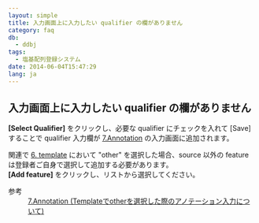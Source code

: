 ```yaml
---
layout: simple
title: 入力画面上に入力したい qualifier の欄がありません
category: faq
db:
  - ddbj
tags: 
  - 塩基配列登録システム
date: 2014-06-04T15:47:29
lang: ja
---
```


## 入力画面上に入力したい qualifier の欄がありません

<p><strong>[Select Qualifier]</strong> をクリックし、必要な qualifier にチェックを入れて [Save] することで qualifier 入力欄が <a href="/ddbj/web-submission-help.html#flow-7">7.Annotation</a> の入力画面に追加されます。</p>
<!-- Nucleotide Sequence Submission System -->
<p>関連で <a href="/ddbj/web-submission-help.html#flow-6">6. template</a> において "other" を選択した場合、source 以外の feature は登録者ご自身で選択して追加する必要があります。<br><strong>[Add feature]</strong> をクリックし、リストから選択してください。</p>
<dl><dt>参考</dt>
  <dd><a href="/ddbj/web-submission-help.html#flow-7-2">7.Annotation (Templateでotherを選択した際のアノテーション入力について)</a></dd>
</dl>
